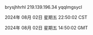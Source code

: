 brysjhhrhl 219.139.196.34 yqqlmgsycl

2024年 08月 02日 星期五 22:50:02 CST

2024年 08月 02日 星期五 14:50:02 GMT
